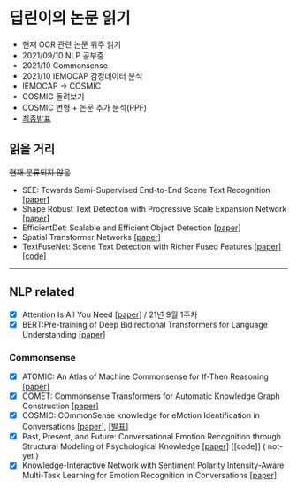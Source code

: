 # 딥린이의 논문 읽기

-   현재 OCR 관련 논문 위주 읽기
-   2021/09/10 NLP 공부중
-   2021/10 Commonsense
-   2021/10 IEMOCAP 감정데이터 분석
-   IEMOCAP -> COSMIC
-   COSMIC 돌려보기
-   COSMIC 변형 + 논문 추가 분석(PPF)
-   [최종발표](https://github.com/yongsk0066/Deepchild_note/blob/Emotion%20Recognition.pdf)

## 읽을 거리

~~현재 분류되지 않음~~

-   SEE: Towards Semi-Supervised End-to-End Scene Text Recognition [[paper]](https://arxiv.org/pdf/1712.05404.pdf)
-   Shape Robust Text Detection with Progressive Scale Expansion Network [[paper]](https://arxiv.org/pdf/1903.12473.pdf)
-   EfficientDet: Scalable and Efficient Object Detection [[paper]](https://arxiv.org/pdf/1911.09070.pdf)
-   Spatial Transformer Networks [[paper]](https://arxiv.org/pdf/1506.02025.pdf)
-   TextFuseNet: Scene Text Detection with Richer Fused Features [[paper]](https://www.ijcai.org/Proceedings/2020/0072.pdf) [[code]](https://github.com/ying09/TextFuseNet)

---

## NLP related

-   [x] Attention Is All You Need [[paper]](https://arxiv.org/pdf/1706.03762.pdf) / 21년 9월 1주차
-   [x] BERT:Pre-training of Deep Bidirectional Transformers for Language Understanding [[paper]](https://arxiv.org/pdf/1810.04805.pdf)

### Commonsense

-   [x] ATOMIC: An Atlas of Machine Commonsense for If-Then Reasoning [[paper]](https://arxiv.org/abs/1811.00146)
-   [x] COMET: Commonsense Transformers for Automatic Knowledge Graph Construction [[paper]](https://arxiv.org/abs/1906.05317)
-   [x] COSMIC: COmmonSense knowledge for eMotion Identification in Conversations [[paper]](https://arxiv.org/abs/2010.02795), [[발표]](https://github.com/yongsk0066/Deepchild_note/blob/master/COSMIC/COSMIC%20%EB%B0%9C%ED%91%9C.pdf)
-   [x] Past, Present, and Future: Conversational Emotion Recognition through
Structural Modeling of Psychological Knowledge [[paper]](https://aclanthology.org/2021.findings-emnlp.104.pdf) [[code]] ( not-yet )
-   [x] Knowledge-Interactive Network with Sentiment Polarity Intensity-Aware
Multi-Task Learning for Emotion Recognition in Conversations [[paper]](https://aclanthology.org/2021.findings-emnlp.245.pdf) 
